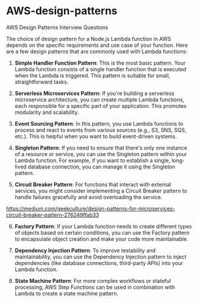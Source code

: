 # AWS-design-patterns
AWS Design Patterns Interview Questions

The choice of design pattern for a Node.js Lambda function in AWS depends on the specific requirements and use case of your function. Here are a few design patterns that are commonly used with Lambda functions:

1. **Simple Handler Function Pattern**: This is the most basic pattern. Your Lambda function consists of a single handler function that is executed when the Lambda is triggered. This pattern is suitable for small, straightforward tasks.

2. **Serverless Microservices Pattern**: If you're building a serverless microservice architecture, you can create multiple Lambda functions, each responsible for a specific part of your application. This promotes modularity and scalability.

3. **Event Sourcing Pattern**: In this pattern, you use Lambda functions to process and react to events from various sources (e.g., S3, SNS, SQS, etc.). This is helpful when you want to build event-driven systems.

4. **Singleton Pattern**: If you need to ensure that there's only one instance of a resource or service, you can use the Singleton pattern within your Lambda function. For example, if you want to establish a single, long-lived database connection, you can manage it using the Singleton pattern.

5. **Circuit Breaker Pattern**: For functions that interact with external services, you might consider implementing a Circuit Breaker pattern to handle failures gracefully and avoid overloading the service.

  https://medium.com/geekculture/design-patterns-for-microservices-circuit-breaker-pattern-276249ffab33

6. **Factory Pattern**: If your Lambda function needs to create different types of objects based on certain conditions, you can use the Factory pattern to encapsulate object creation and make your code more maintainable.

7. **Dependency Injection Pattern**: To improve testability and maintainability, you can use the Dependency Injection pattern to inject dependencies (like database connections, third-party APIs) into your Lambda function.

8. **State Machine Pattern**: For more complex workflows or stateful processing, AWS Step Functions can be used in combination with Lambda to create a state machine pattern.
